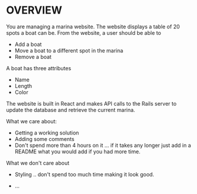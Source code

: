# OVERVIEW

You are managing a marina website. The website displays a table of 20 spots a boat can be. From the website, a user should be able to

- Add a boat
- Move a boat to a different spot in the marina
- Remove a boat

A boat has three attributes

- Name
- Length
- Color

The website is built in React and makes API calls to the Rails server to update the database and retrieve the current marina.

What we care about:

- Getting a working solution
- Adding some comments
- Don't spend more than 4 hours on it ... if it takes any longer just add in a README what you would add if you had more time.

What we don't care about

- Styling .. don't spend too much time making it look good.
* ...
